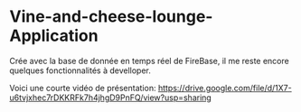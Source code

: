 # Vine-and-cheese-lounge-Application
Crée avec la base de donnée en temps réel de FireBase, il me reste encore quelques fonctionnalités à develloper.

Voici une courte vidéo de présentation: https://drive.google.com/file/d/1X7-u6tvjxhec7rDKKRFk7h4jhgD9PnFQ/view?usp=sharing
